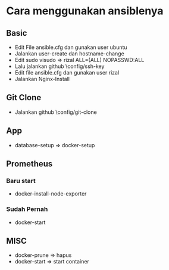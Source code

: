 # Cara menggunakan ansiblenya

## Basic

- Edit File ansible.cfg dan gunakan user ubuntu
- Jalankan user-create dan hostname-change
- Edit sudo visudo => rizal     ALL=(ALL) NOPASSWD:ALL
- Lalu jalankan github \config/ssh-key
- Edit file ansible.cfg dan gunakan user rizal
- Jalankan Nginx-Install

## Git Clone

- Jalankan github \config/git-clone


## App

- database-setup => docker-setup


## Prometheus

### Baru start

- docker-install-node-exporter

### Sudah Pernah

- docker-start

## MISC

- docker-prune => hapus
- docker-start => start container
